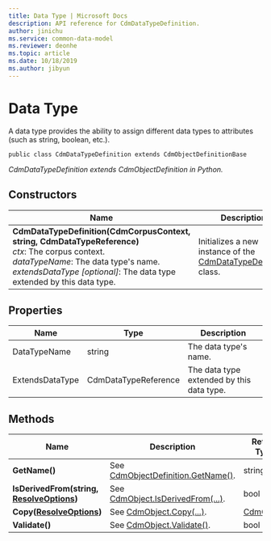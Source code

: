 ```yaml
---
title: Data Type | Microsoft Docs
description: API reference for CdmDataTypeDefinition.
author: jinichu
ms.service: common-data-model
ms.reviewer: deonhe 
ms.topic: article
ms.date: 10/18/2019
ms.author: jibyun
---
```


# Data Type

A data type provides the ability to assign different data types to attributes (such as string, boolean, etc.).

```
public class CdmDataTypeDefinition extends CdmObjectDefinitionBase
```
*CdmDataTypeDefinition extends CdmObjectDefinition in Python.*

## Constructors
|Name|Description|
|---|---|
|**CdmDataTypeDefinition(CdmCorpusContext, string, CdmDataTypeReference)**<br/>*ctx*: The corpus context.<br/>*dataTypeName*: The data type's name.<br/>*extendsDataType [optional]*: The data type extended by this data type.|Initializes a new instance of the [CdmDataTypeDefinition](datatype.md) class.|

## Properties
|Name|Type|Description|
|---|---|---|
|DataTypeName|string|The data type's name.|
|ExtendsDataType|CdmDataTypeReference|The data type extended by this data type.|

## Methods
|Name|Description|Return Type|
|---|---|---|
|**GetName()**|See [CdmObjectDefinition.GetName()](cdmobjectdefinition.md#methods).|string|
|**IsDerivedFrom(string, [ResolveOptions](../utilities/resolveoptions.md))**|See  [CdmObject.IsDerivedFrom(...)](cdmobject.md#methods).|bool|
|**Copy([ResolveOptions](../utilities/resolveoptions.md))**|See [CdmObject.Copy(...)](cdmobject.md#methods).|[CdmObject](cdmobject.md)|
|**Validate()**|See [CdmObject.Validate()](cdmobject.md#methods).|bool|

